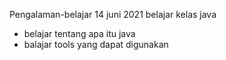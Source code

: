 Pengalaman-belajar
14 juni 2021 belajar kelas java
- belajar tentang apa itu java
- balajar tools yang dapat digunakan
  
